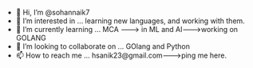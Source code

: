 - 👋 Hi, I’m @sohannaik7
- 👀 I’m interested in ... learning new languages, and working with them.
- 🌱 I’m currently learning ... MCA ---> in ML and AI--->working on GOLANG
- 💞️ I’m looking to collaborate on ... GOlang and Python
- 📫 How to reach me ... hsanik23@gmail.com--->ping me here.

<!---
sohannaik7/sohannaik7 is a ✨ special ✨ repository because its `README.md` (this file) appears on your GitHub profile.
You can click the Preview link to take a look at your changes.
--->
